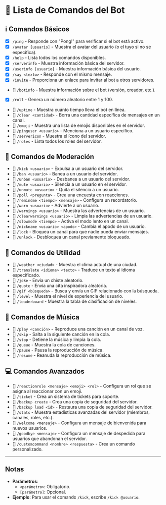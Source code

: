 # 📄 Lista de Comandos del Bot

## ℹ️ Comandos Básicos
- [x] `/ping` - Responde con "Pong!" para verificar si el bot está activo.
- [x] `/avatar [usuario]` - Muestra el avatar del usuario (o el tuyo si no se especifica).
- [x] `/help` - Lista todos los comandos disponibles.
- [x] `/serverinfo` - Muestra información básica del servidor.
- [x] `/userinfo [usuario]` - Muestra información básica del usuario.
- [x] `/say <texto>` - Responde con el mismo mensaje.
- [x] `/invite` - Proporciona un enlace para invitar al bot a otros servidores.
- [] `/botinfo` - Muestra información sobre el bot (versión, creador, etc.).
- [x] `/roll` - Genera un número aleatorio entre 1 y 100.
- [] `/uptime` - Muestra cuánto tiempo lleva el bot en línea.
- [] `/clear <cantidad>` - Borra una cantidad específica de mensajes en un canal.
- [] `/emoji` - Muestra una lista de emojis disponibles en el servidor.
- [] `/pinguser <usuario>` - Menciona a un usuario específico.
- [] `/servericon` - Muestra el ícono del servidor.
- [] `/roles` - Lista todos los roles del servidor.

## 🏹 Comandos de Moderación
- [] `/kick <usuario>` - Expulsa a un usuario del servidor.
- [] `/ban <usuario>` - Banea a un usuario del servidor.
- [] `/unban <usuario>` - Desbanea a un usuario del servidor.
- [] `/mute <usuario>` - Silencia a un usuario en el servidor.
- [] `/unmute <usuario>` - Quita el silencio a un usuario.
- [] `/poll <pregunta>` - Crea una encuesta con reacciones.
- [] `/remindme <tiempo> <mensaje>` - Configura un recordatorio.
- [] `/warn <usuario>` - Advierte a un usuario.
- [] `/warnings <usuario>` - Muestra las advertencias de un usuario.
- [] `/clearwarnings <usuario>` - Limpia las advertencias de un usuario.
- [] `/slowmode <tiempo>` - Activa el modo lento en un canal.
- [] `/nickname <usuario> <apodo>` - Cambia el apodo de un usuario.
- [] `/lock` - Bloquea un canal para que nadie pueda enviar mensajes.
- [] `/unlock` - Desbloquea un canal previamente bloqueado.

## 📘 Comandos de Utilidad
- [] `/weather <ciudad>` - Muestra el clima actual de una ciudad.
- [] `/translate <idioma> <texto>` - Traduce un texto al idioma especificado.
- [] `/joke` - Envía un chiste aleatorio.
- [] `/quote` - Envía una cita inspiradora aleatoria.
- [] `/gif <búsqueda>` - Busca y envía un GIF relacionado con la búsqueda.
- [] `/level` - Muestra el nivel de experiencia del usuario.
- [] `/leaderboard` - Muestra la tabla de clasificación de niveles.

## 🎵 Comandos de Música
- [] `/play <canción>` - Reproduce una canción en un canal de voz.
- [] `/skip` - Salta a la siguiente canción en la cola.
- [] `/stop` - Detiene la música y limpia la cola.
- [] `/queue` - Muestra la cola de canciones.
- [] `/pause` - Pausa la reproducción de música.
- [] `/resume` - Reanuda la reproducción de música.

## 💻 Comandos Avanzados
- [] `/reactionrole <mensaje> <emoji> <rol>` - Configura un rol que se asigna al reaccionar con un emoji.
- [] `/ticket` - Crea un sistema de tickets para soporte.
- [] `/backup create` - Crea una copia de seguridad del servidor.
- [] `/backup load <id>` - Restaura una copia de seguridad del servidor.
- [] `/stats` - Muestra estadísticas avanzadas del servidor (miembros, canales, roles, etc.).
- [] `/welcome <mensaje>` - Configura un mensaje de bienvenida para nuevos usuarios.
- [] `/goodbye <mensaje>` - Configura un mensaje de despedida para usuarios que abandonan el servidor.
- [] `/customcommand <nombre> <respuesta>` - Crea un comando personalizado.

---

## Notas
- **Parámetros**:
  - `<parámetro>`: Obligatorio.
  - `[parámetro]`: Opcional.
- **Ejemplo**: Para usar el comando `/kick`, escribe `/kick @usuario`.